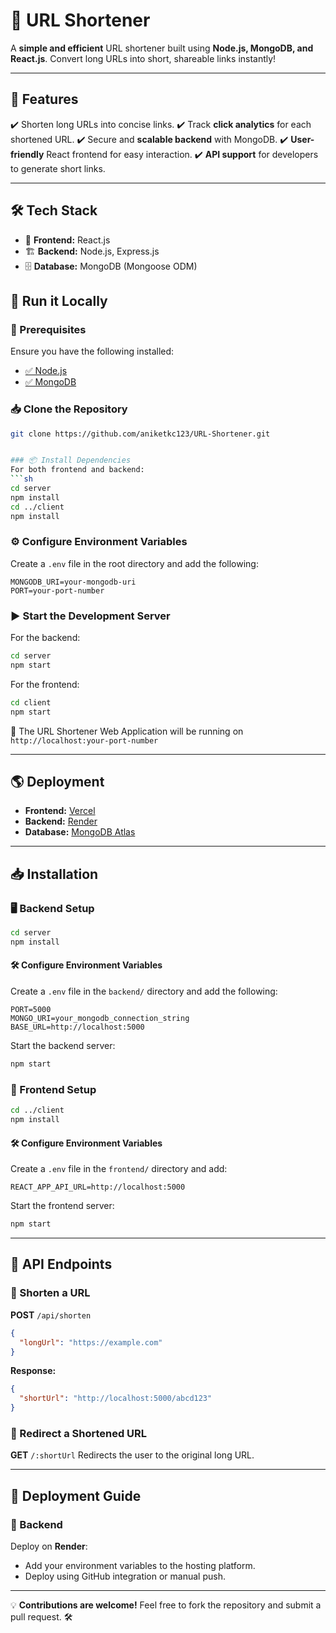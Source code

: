 # 🚀 URL Shortener

A **simple and efficient** URL shortener built using **Node.js, MongoDB, and React.js**. Convert long URLs into short, shareable links instantly!

---

## 🌟 Features
✔️ Shorten long URLs into concise links.
✔️ Track **click analytics** for each shortened URL.
✔️ Secure and **scalable backend** with MongoDB.
✔️ **User-friendly** React frontend for easy interaction.
✔️ **API support** for developers to generate short links.

---

## 🛠 Tech Stack
- 🎨 **Frontend:** React.js
- 🏗 **Backend:** Node.js, Express.js
- 🗄 **Database:** MongoDB (Mongoose ODM)




## 🚀 Run it Locally

### 📌 Prerequisites
Ensure you have the following installed:
- [✅ Node.js](https://nodejs.org/)
- [✅ MongoDB](https://www.mongodb.com/)

### 📥 Clone the Repository
```sh
git clone https://github.com/aniketkc123/URL-Shortener.git


### 📦 Install Dependencies
For both frontend and backend:
```sh
cd server 
npm install 
cd ../client 
npm install
```

### ⚙️ Configure Environment Variables
Create a `.env` file in the root directory and add the following:
```
MONGODB_URI=your-mongodb-uri
PORT=your-port-number
```

### ▶️ Start the Development Server
For the backend:
```sh
cd server
npm start
```
For the frontend:
```sh
cd client
npm start
```

🎉 The URL Shortener Web Application will be running on `http://localhost:your-port-number`

---

## 🌎 Deployment
- **Frontend:** [Vercel](https://vercel.com/)
- **Backend:** [Render](https://render.com/)
- **Database:** [MongoDB Atlas](https://www.mongodb.com/cloud/atlas)

---

## 📥 Installation

### 🖥 Backend Setup
```sh
cd server
npm install
```

#### 🛠 Configure Environment Variables
Create a `.env` file in the `backend/` directory and add the following:
```
PORT=5000
MONGO_URI=your_mongodb_connection_string
BASE_URL=http://localhost:5000
```

Start the backend server:
```sh
npm start
```

### 🎨 Frontend Setup
```sh
cd ../client
npm install
```

#### 🛠 Configure Environment Variables
Create a `.env` file in the `frontend/` directory and add:
```
REACT_APP_API_URL=http://localhost:5000
```

Start the frontend server:
```sh
npm start
```

---

## 🔗 API Endpoints

### 🔹 Shorten a URL
**POST** `/api/shorten`
```json
{
  "longUrl": "https://example.com"
}
```
**Response:**
```json
{
  "shortUrl": "http://localhost:5000/abcd123"
}
```

### 🔹 Redirect a Shortened URL
**GET** `/:shortUrl`
Redirects the user to the original long URL.

---

## 🚀 Deployment Guide
### 🔹 Backend
Deploy on **Render**:
- Add your environment variables to the hosting platform.
- Deploy using GitHub integration or manual push.

---

💡 **Contributions are welcome!** Feel free to fork the repository and submit a pull request. 🛠️

